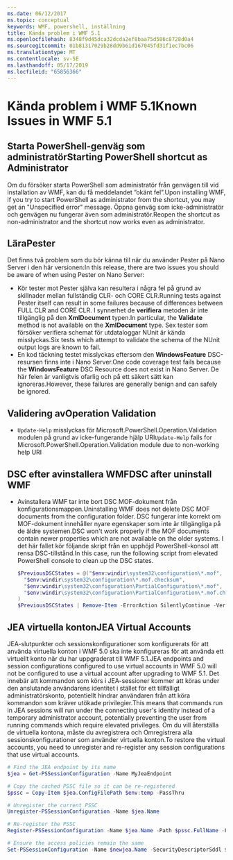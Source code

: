 ```yaml
---
ms.date: 06/12/2017
ms.topic: conceptual
keywords: WMF, powershell, inställning
title: Kända problem i WMF 5.1
ms.openlocfilehash: 8348f9d45dca32dcda2ef8baa75d586c8728d0a4
ms.sourcegitcommit: 01b81317029b28dd9b61d167045fd31f1ec7bc06
ms.translationtype: MT
ms.contentlocale: sv-SE
ms.lasthandoff: 05/17/2019
ms.locfileid: "65856366"
---
```

# <a name="known-issues-in-wmf-51"></a><span data-ttu-id="62fba-103">Kända problem i WMF 5.1</span><span class="sxs-lookup"><span data-stu-id="62fba-103">Known Issues in WMF 5.1</span></span>

## <a name="starting-powershell-shortcut-as-administrator"></a><span data-ttu-id="62fba-104">Starta PowerShell-genväg som administratör</span><span class="sxs-lookup"><span data-stu-id="62fba-104">Starting PowerShell shortcut as Administrator</span></span>

<span data-ttu-id="62fba-105">Om du försöker starta PowerShell som administratör från genvägen till vid installation av WMF, kan du få meddelandet ”okänt fel”.</span><span class="sxs-lookup"><span data-stu-id="62fba-105">Upon installing WMF, if you try to start PowerShell as administrator from the shortcut, you may get an "Unspecified error" message.</span></span> <span data-ttu-id="62fba-106">Öppna genväg som icke-administratör och genvägen nu fungerar även som administratör.</span><span class="sxs-lookup"><span data-stu-id="62fba-106">Reopen the shortcut as non-administrator and the shortcut now works even as administrator.</span></span>

## <a name="pester"></a><span data-ttu-id="62fba-107">Lära</span><span class="sxs-lookup"><span data-stu-id="62fba-107">Pester</span></span>

<span data-ttu-id="62fba-108">Det finns två problem som du bör känna till när du använder Pester på Nano Server i den här versionen:</span><span class="sxs-lookup"><span data-stu-id="62fba-108">In this release, there are two issues you should be aware of when using Pester on Nano Server:</span></span>

- <span data-ttu-id="62fba-109">Kör tester mot Pester själva kan resultera i några fel på grund av skillnader mellan fullständig CLR- och CORE CLR.</span><span class="sxs-lookup"><span data-stu-id="62fba-109">Running tests against Pester itself can result in some failures because of differences between FULL CLR and CORE CLR.</span></span> <span data-ttu-id="62fba-110">I synnerhet de **verifiera** metoden är inte tillgänglig på den **XmlDocument** typen.</span><span class="sxs-lookup"><span data-stu-id="62fba-110">In particular, the **Validate** method is not available on the **XmlDocument** type.</span></span> <span data-ttu-id="62fba-111">Sex tester som försöker verifiera schemat för utdataloggar NUnit är kända misslyckas.</span><span class="sxs-lookup"><span data-stu-id="62fba-111">Six tests which attempt to validate the schema of the NUnit output logs are known to fail.</span></span>
- <span data-ttu-id="62fba-112">En kod täckning testet misslyckas eftersom den **WindowsFeature** DSC-resursen finns inte i Nano Server.</span><span class="sxs-lookup"><span data-stu-id="62fba-112">One code coverage test fails because the **WindowsFeature** DSC Resource does not exist in Nano Server.</span></span> <span data-ttu-id="62fba-113">De här felen är vanligtvis ofarlig och på ett säkert sätt kan ignoreras.</span><span class="sxs-lookup"><span data-stu-id="62fba-113">However, these failures are generally benign and can safely be ignored.</span></span>

## <a name="operation-validation"></a><span data-ttu-id="62fba-114">Validering av</span><span class="sxs-lookup"><span data-stu-id="62fba-114">Operation Validation</span></span>

- <span data-ttu-id="62fba-115">`Update-Help` misslyckas för Microsoft.PowerShell.Operation.Validation modulen på grund av icke-fungerande hjälp URI</span><span class="sxs-lookup"><span data-stu-id="62fba-115">`Update-Help` fails for Microsoft.PowerShell.Operation.Validation module due to non-working help URI</span></span>

## <a name="dsc-after-uninstall-wmf"></a><span data-ttu-id="62fba-116">DSC efter avinstallera WMF</span><span class="sxs-lookup"><span data-stu-id="62fba-116">DSC after uninstall WMF</span></span>

- <span data-ttu-id="62fba-117">Avinstallera WMF tar inte bort DSC MOF-dokument från konfigurationsmappen.</span><span class="sxs-lookup"><span data-stu-id="62fba-117">Uninstalling WMF does not delete DSC MOF documents from the configuration folder.</span></span> <span data-ttu-id="62fba-118">DSC fungerar inte korrekt om MOF-dokument innehåller nyare egenskaper som inte är tillgängliga på de äldre systemen.</span><span class="sxs-lookup"><span data-stu-id="62fba-118">DSC won't work properly if the MOF documents contain newer properties which are not available on the older systems.</span></span> <span data-ttu-id="62fba-119">I det här fallet kör följande skript från en upphöjd PowerShell-konsol att rensa DSC-tillstånd.</span><span class="sxs-lookup"><span data-stu-id="62fba-119">In this case, run the following script from elevated PowerShell console to clean up the DSC states.</span></span>

  ```powershell
  $PreviousDSCStates = @("$env:windir\system32\configuration\*.mof",
    "$env:windir\system32\configuration\*.mof.checksum",
    "$env:windir\system32\configuration\PartialConfiguration\*.mof",
    "$env:windir\system32\configuration\PartialConfiguration\*.mof.checksum"
  )
  $PreviousDSCStates | Remove-Item -ErrorAction SilentlyContinue -Verbose
  ```

## <a name="jea-virtual-accounts"></a><span data-ttu-id="62fba-120">JEA virtuella konton</span><span class="sxs-lookup"><span data-stu-id="62fba-120">JEA Virtual Accounts</span></span>

<span data-ttu-id="62fba-121">JEA-slutpunkter och sessionskonfigurationer som konfigurerats för att använda virtuella konton i WMF 5.0 ska inte konfigureras för att använda ett virtuellt konto när du har uppgraderat till WMF 5.1.</span><span class="sxs-lookup"><span data-stu-id="62fba-121">JEA endpoints and session configurations configured to use virtual accounts in WMF 5.0 will not be configured to use a virtual account after upgrading to WMF 5.1.</span></span> <span data-ttu-id="62fba-122">Det innebär att kommandon som körs i JEA-sessioner kommer att köras under den anslutande användarens identitet i stället för ett tillfälligt administratörskonto, potentiellt hindrar användaren från att köra kommandon som kräver utökade privilegier.</span><span class="sxs-lookup"><span data-stu-id="62fba-122">This means that commands run in JEA sessions will run under the connecting user's identity instead of a temporary administrator account, potentially preventing the user from running commands which require elevated privileges.</span></span> <span data-ttu-id="62fba-123">Om du vill återställa de virtuella kontona, måste du avregistrera och Omregistrera alla sessionskonfigurationer som använder virtuella konton.</span><span class="sxs-lookup"><span data-stu-id="62fba-123">To restore the virtual accounts, you need to unregister and re-register any session configurations that use virtual accounts.</span></span>

```powershell
# Find the JEA endpoint by its name
$jea = Get-PSSessionConfiguration -Name MyJeaEndpoint

# Copy the cached PSSC file so it can be re-registered
$pssc = Copy-Item $jea.ConfigFilePath $env:temp -PassThru

# Unregister the current PSSC
Unregister-PSSessionConfiguration -Name $jea.Name

# Re-register the PSSC
Register-PSSessionConfiguration -Name $jea.Name -Path $pssc.FullName -Force

# Ensure the access policies remain the same
Set-PSSessionConfiguration -Name $newjea.Name -SecurityDescriptorSddl $jea.SecurityDescriptorSddl
```